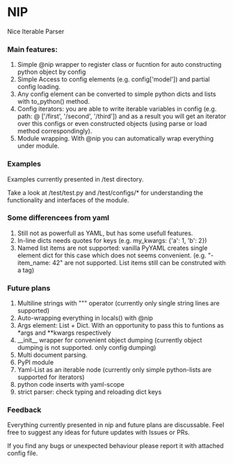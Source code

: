 # NIP
Nice Iterable Parser


### Main features:
1. Simple @nip wrapper to register class or fucntion for auto constructing python object by config
2. Simple Access to config elements (e.g. config['model']) and partial config loading.
3. Any config element can be converted to simple python dicts and lists with to_python() method.
4. Config iterators: you are able to write iterable variables in config (e.g. path: @ ['/first', '/second', '/third']) and as a result you will get an iterator over this configs or even constructed objects (using parse or load method correspondingly).
5. Module wrapping. With @nip you can automatically wrap everything under module.


### Examples
Examples currently presented in /test directory.

Take a look at /test/test.py and /test/configs/* for understanding the functionality and interfaces of the module.


### Some differencees from yaml
1. Still not as powerfull as YAML, but has some usefull features.
2. In-line dicts needs quotes for keys (e.g. my_kwargs: {'a': 1, 'b': 2})
3. Named list items are not supported: vanilla PyYAML creates single element dict for this case which does not seems convenient. (e.g. "- item_name: 42" are not supported. List items still can be construted with a tag)


### Future plans
1. Multiline strings with """ operator (currently only single string lines are supported)
2. Auto-wrapping everything in locals() with @nip
4. Args element: List + Dict. With an opportunity to pass this to funtions as \*args and \*\*kwargs respectively
5. \_\_init\_\_ wrapper for convenient object dumping (currently object dumping is not supported. only config dumping)
6. Multi document parsing.
7. PyPI module
8. Yaml-List as an iterable node (currently only simple python-lists are supported for iterators)
9. python code inserts with yaml-scope
10. strict parser: check typing and reloading dict keys


### Feedback
Everything currently presented in nip and future plans are discussable. Feel free to suggest any ideas for future updates with Issues or PRs.

If you find any bugs or unexpected behaviour please report it with attached config file.
